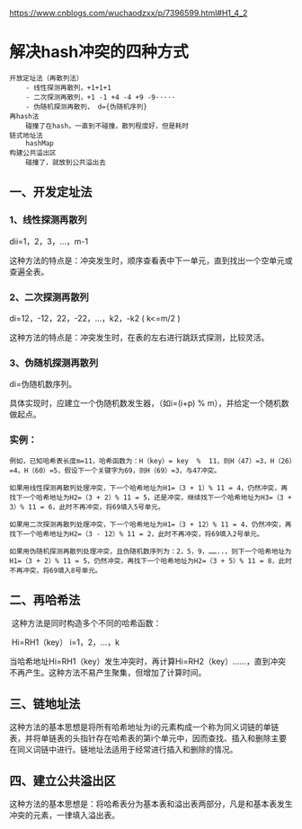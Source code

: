 https://www.cnblogs.com/wuchaodzxx/p/7396599.html#H1_4_2

# 解决hash冲突的四种方式



```
开放定址法（再散列法）
	- 线性探测再散列，+1+1+1
	- 二次探测再散列，+1 -1 +4 -4 +9 -9·····
	- 伪随机探测再散列， d={伪随机序列} 
再hash法
	碰撞了在hash，一直到不碰撞，散列程度好，但是耗时
链式地址法
	hashMap
构建公共溢出区
	碰撞了，就放到公共溢出去
```



## 一、开发定址法

### 1、线性探测再散列

dii=1，2，3，…，m-1

这种方法的特点是：冲突发生时，顺序查看表中下一单元，直到找出一个空单元或查遍全表。

### 2、二次探测再散列

di=12，-12，22，-22，…，k2，-k2    ( k<=m/2 )

这种方法的特点是：冲突发生时，在表的左右进行跳跃式探测，比较灵活。

### 3、伪随机探测再散列

di=伪随机数序列。

具体实现时，应建立一个伪随机数发生器，（如i=(i+p) % m），并给定一个随机数做起点。



### 实例：

```
例如，已知哈希表长度m=11，哈希函数为：H（key）= key  %  11，则H（47）=3，H（26）=4，H（60）=5，假设下一个关键字为69，则H（69）=3，与47冲突。

如果用线性探测再散列处理冲突，下一个哈希地址为H1=（3 + 1）% 11 = 4，仍然冲突，再找下一个哈希地址为H2=（3 + 2）% 11 = 5，还是冲突，继续找下一个哈希地址为H3=（3 + 3）% 11 = 6，此时不再冲突，将69填入5号单元。

如果用二次探测再散列处理冲突，下一个哈希地址为H1=（3 + 12）% 11 = 4，仍然冲突，再找下一个哈希地址为H2=（3 - 12）% 11 = 2，此时不再冲突，将69填入2号单元。

如果用伪随机探测再散列处理冲突，且伪随机数序列为：2，5，9，……..，则下一个哈希地址为H1=（3 + 2）% 11 = 5，仍然冲突，再找下一个哈希地址为H2=（3 + 5）% 11 = 8，此时不再冲突，将69填入8号单元。
```



## 二、再哈希法

​	这种方法是同时构造多个不同的哈希函数：

​	Hi=RH1（key）  i=1，2，…，k

​	当哈希地址Hi=RH1（key）发生冲突时，再计算Hi=RH2（key）……，直到冲突不再产生。这种方法不易产生聚集，但增加了计算时间。



## 三、链地址法

​	这种方法的基本思想是将所有哈希地址为i的元素构成一个称为同义词链的单链表，并将单链表的头指针存在哈希表的第i个单元中，因而查找、插入和删除主要在同义词链中进行。链地址法适用于经常进行插入和删除的情况。

## 四、建立公共溢出区

​	这种方法的基本思想是：将哈希表分为基本表和溢出表两部分，凡是和基本表发生冲突的元素，一律填入溢出表。